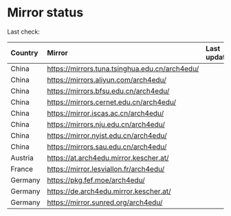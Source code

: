 <script src="./time.js"></script>
# Mirror status
Last check: <script type="text/javascript">localize(1703262170.4803128);</script>

|Country|Mirror|Last update|
|:------|:-----|:----------|
|China|https://mirrors.tuna.tsinghua.edu.cn/arch4edu/|<script type="text/javascript">localize(1703226817);</script>|
|China|https://mirrors.aliyun.com/arch4edu/|<script type="text/javascript">localize(1703226817);</script>|
|China|https://mirrors.bfsu.edu.cn/arch4edu/|<script type="text/javascript">localize(1703226817);</script>|
|China|https://mirrors.cernet.edu.cn/arch4edu/|<script type="text/javascript">localize(1703226817);</script>|
|China|https://mirror.iscas.ac.cn/arch4edu/|<script type="text/javascript">localize(1703226817);</script>|
|China|https://mirrors.nju.edu.cn/arch4edu/|<script type="text/javascript">localize(1703183452);</script>|
|China|https://mirror.nyist.edu.cn/arch4edu/|<script type="text/javascript">localize(1703226817);</script>|
|China|https://mirrors.sau.edu.cn/arch4edu/|<script type="text/javascript">localize(1703226817);</script>|
|Austria|https://at.arch4edu.mirror.kescher.at/|<script type="text/javascript">localize(1703226817);</script>|
|France|https://mirror.lesviallon.fr/arch4edu/|<script type="text/javascript">localize(1703226817);</script>|
|Germany|https://pkg.fef.moe/arch4edu/|<script type="text/javascript">localize(1703226817);</script>|
|Germany|https://de.arch4edu.mirror.kescher.at/|<script type="text/javascript">localize(1703226817);</script>|
|Germany|https://mirror.sunred.org/arch4edu/|<script type="text/javascript">localize(1703226817);</script>|

<script src="./tablefilter/tablefilter.js"></script>
<script src="./table.js"></script>